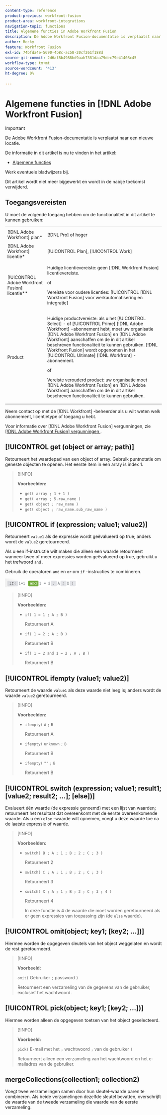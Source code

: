 ```yaml
---
content-type: reference
product-previous: workfront-fusion
product-area: workfront-integrations
navigation-topic: functions
title: Algemene functies in Adobe Workfront Fusion
description: De Adobe Workfront Fusion-documentatie is verplaatst naar een nieuwe locatie. Dit artikel is vervangen, maar bevat een koppeling naar het nieuwe artikel dat deze functionaliteit behandelt.
author: Becky
feature: Workfront Fusion
exl-id: 74bfda4e-5690-4b8c-ac58-20cf261f188d
source-git-commit: 2d6af8b4988bd9aab7381daa79dec79e41408c45
workflow-type: tm+mt
source-wordcount: '413'
ht-degree: 0%

---
```


# Algemene functies in [!DNL Adobe Workfront Fusion]

>[!IMPORTANT]
>
>De Adobe Workfront Fusion-documentatie is verplaatst naar een nieuwe locatie.
>
>De informatie in dit artikel is nu te vinden in het artikel:
>
>* [ Algemene functies ](https://experienceleague.adobe.com/docs/workfront-fusion/using/references/mapping-panel/functions/general-functions.html)
>
>Werk eventuele bladwijzers bij.
>
>Dit artikel wordt niet meer bijgewerkt en wordt in de nabije toekomst verwijderd.

## Toegangsvereisten

U moet de volgende toegang hebben om de functionaliteit in dit artikel te kunnen gebruiken:

<table style="table-layout:auto">
 <col> 
 <col> 
 <tbody> 
  <tr> 
   <td role="rowheader">[!DNL Adobe Workfront] plan*</td> 
   <td> <p>[!DNL Pro] of hoger</p> </td> 
  </tr> 
  <tr data-mc-conditions=""> 
   <td role="rowheader">[!DNL Adobe Workfront] licentie*</td> 
   <td> <p>[!UICONTROL Plan], [!UICONTROL Work]</p> </td> 
  </tr> 
  <tr> 
   <td role="rowheader">[!UICONTROL Adobe Workfront Fusion] licentie**</td> 
   <td>
   <p>Huidige licentievereiste: geen [!DNL Workfront Fusion] licentievereiste.</p>
   <p>of</p>
   <p>Vereiste voor oudere licenties: [!UICONTROL [!DNL Workfront Fusion] voor werkautomatisering en integratie] </p>
   </td> 
  </tr> 
  <tr> 
   <td role="rowheader">Product</td> 
   <td>
   <p>Huidige productvereiste: als u het [!UICONTROL Select] - of [!UICONTROL Prime] [!DNL Adobe Workfront] -abonnement hebt, moet uw organisatie [!DNL Adobe Workfront Fusion] en [!DNL Adobe Workfront] aanschaffen om de in dit artikel beschreven functionaliteit te kunnen gebruiken. [!DNL Workfront Fusion] wordt opgenomen in het [!UICONTROL Ultimate] [!DNL Workfront] -abonnement.</p>
   <p>of</p>
   <p>Vereiste verouderd product: uw organisatie moet [!DNL Adobe Workfront Fusion] en [!DNL Adobe Workfront] aanschaffen om de in dit artikel beschreven functionaliteit te kunnen gebruiken.</p>
   </td> 
  </tr> 
 </tbody> 
</table>

Neem contact op met de [!DNL Workfront] -beheerder als u wilt weten welk abonnement, licentietype of toegang u hebt.

Voor informatie over [!DNL Adobe Workfront Fusion] vergunningen, zie [[!DNL Adobe Workfront Fusion]  vergunningen ](../../workfront-fusion/get-started/license-automation-vs-integration.md).

## [!UICONTROL get (object or array; path)]

Retourneert het waardepad van een object of array. Gebruik puntnotatie om geneste objecten te openen. Het eerste item in een array is index 1.

>[!INFO]
>
>**Voorbeelden:**
>
>* `get( array ; 1 + 1 )`
>* `get( array ; 5.raw_name )`
>* `get( object ; raw_name )`
>* `get( object ; raw_name.sub_raw_name )`

## [!UICONTROL if (expression; value1; value2)]

Retourneert `value1` als de expressie wordt geëvalueerd op true; anders wordt de `value2` geretourneerd.

Als u een if-instructie wilt maken die alleen een waarde retourneert wanneer twee of meer expressies worden geëvalueerd op true, gebruikt u het trefwoord `and` .

Gebruik de operatoren `and` en `or` om `if` -instructies te combineren.

![ en exploitant ](/help/quicksilver/workfront-fusion/functions/assets/and-in-if-statement.png)

>[!INFO]
>
>**Voorbeelden:**
>
>* `if( 1 = 1 ; A ; B )`
>
>    Retourneert A
>
>* `if( 1 = 2 ; A ; B )`
>
>   Retourneert B
>
>* `if( 1 = 2 and 1 = 2 ; A ; B )`
>
>    Retourneert B
>   

## [!UICONTROL ifempty (value1; value2)]

Retourneert de waarde `value1` als deze waarde niet leeg is; anders wordt de waarde `value2` geretourneerd.

>[!INFO]
>
>**Voorbeelden:**
>
>* `ifempty(` `A` `;` `B`
>
>   Retourneert A
>
>* `ifempty(` `unknown` `;` `B`
>
>   Retourneert B
>
>* `ifempty(` `""` `;` `B`
>
>   Retourneert B

## [!UICONTROL switch (expression; value1; result1; [value2; result2; ...]; [else])]

Evalueert één waarde (de expressie genoemd) met een lijst van waarden; retourneert het resultaat dat overeenkomt met de eerste overeenkomende waarde. Als u een `else` -waarde wilt opnemen, voegt u deze waarde toe na de laatste expressie of waarde.

>[!INFO]
>
>**Voorbeelden:**
>
>* `switch( B ; A ; 1 ; B ; 2 ; C ; 3 )`
>
>   Retourneert 2
>
>* `switch( C ; A ; 1 ; B ; 2 ; C ; 3 )`
>
>   Retourneert 3
>
>* `switch( X ; A ; 1 ; B ; 2 ; C ; 3 ; 4 )`
>
>   Retourneert 4
>   
>   In deze functie is 4 de waarde die moet worden geretourneerd als er geen expressies van toepassing zijn (de `else` waarde).

## [!UICONTROL omit(object; key1; [key2; ...])]

Hiermee worden de opgegeven sleutels van het object weggelaten en wordt de rest geretourneerd.

>[!INFO]
>
>**Voorbeeld:**
>
>`omit(` Gebruiker `;` password `)`
>
>Retourneert een verzameling van de gegevens van de gebruiker, exclusief het wachtwoord.

## [!UICONTROL pick(object; key1; [key2; ...])]

Hiermee worden alleen de opgegeven toetsen van het object geselecteerd.

>[!INFO]
>
>**Voorbeeld:**
>
>`pick(` E-mail met het `;` wachtwoord `;` van de gebruiker `)`
>
>Retourneert alleen een verzameling van het wachtwoord en het e-mailadres van de gebruiker.

## mergeCollections(collection1; collection2)

Voegt twee verzamelingen samen door hun sleutel-waarde paren te combineren. Als beide verzamelingen dezelfde sleutel bevatten, overschrijft de waarde van de tweede verzameling die waarde van de eerste verzameling.

